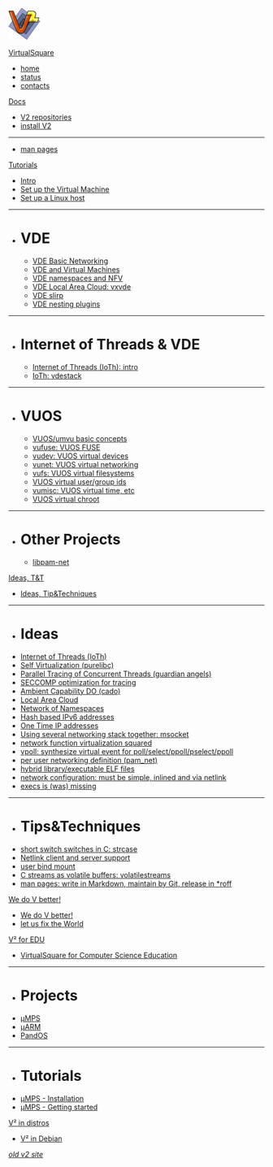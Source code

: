 <!--
# Your wiki name
-->

[![](v2.png)](index.md)

[VirtualSquare]()

  * [home](index.md)
  * [status](status.md)
  * [contacts](contacts.md)

[Docs]()

  * [V2 repositories](repos.md)
  * [install V2](install.md)
  - - - -
  * [man pages](man/index.md)

[Tutorials]()

  * [Intro](tutorials/intro.md)
  * [Set up the Virtual Machine](tutorials/setup_the_vm.md)
  * [Set up a Linux host](tutorials/setup_a_host.md)
  - - - -
  * # VDE
	* [VDE Basic Networking](tutorials/vdebasics.md)
	* [VDE and Virtual Machines](tutorials/vde_vm.md)
	* [VDE namespaces and NFV](tutorials/vde_ns.md)
	* [VDE Local Area Cloud: vxvde](tutorials/vde_vxvde.md)
	* [VDE slirp](tutorials/vde_slirp.md)
	* [VDE nesting plugins](tutorials/vde_nesting.md)
  - - - -
  * # Internet of Threads & VDE
	* [Internet of Threads (IoTh): intro](tutorials/ioth.md)
	* [IoTh: vdestack](tutorials/ioth_vdestack.md)
  - - - -
  * # VUOS
	* [VUOS/umvu basic concepts](tutorials/vuosbasics.md)
	* [vufuse: VUOS FUSE](tutorials/vufuse.md)
	* [vudev: VUOS virtual devices](tutorials/vudev.md)
	* [vunet: VUOS virtual networking](tutorials/vunet.md)
	* [vufs: VUOS virtual filesystems](tutorials/vufs.md)
	* [VUOS virtual user/group ids](tutorials/vu_uidgid.md)
	* [vumisc: VUOS virtual time, etc](tutorials/vumisc.md)
	* [VUOS virtual chroot](tutorials/vu_chroot.md)
  - - - -
  * # Other Projects
	* [libpam-net](tutorials/libpam-net.md)

[Ideas, T&T]()

  * [Ideas, Tip&Techniques](ideas/intro.md)
  - - - -

  * # Ideas
  * [Internet of Threads (IoTh)](ideas/ioth.md)
  * [Self Virtualization (purelibc)](ideas/selfvirt.md)
  * [Parallel Tracing of Concurrent Threads (guardian angels)](ideas/partrace.md)
  * [SECCOMP optimization for tracing](ideas/seccomptrace.md)
  * [Ambient Capability DO (cado)](ideas/cado.md)
  * [Local Area Cloud](ideas/lac.md)
  * [Network of Namespaces](ideas/non.md)
  * [Hash based IPv6 addresses](ideas/hashipv6.md)
  * [One Time IP addresses](ideas/otip.md)
  * [Using several networking stack together: msocket](ideas/msocket.md)
  * [network function virtualization squared](ideas/vdenfv.md)
  * [vpoll: synthesize virtual event for poll/select/ppoll/pselect/ppoll](ideas/vpoll.md)
  * [per user networking definition (pam\_net)](ideas/pamnet.md)
  * [hybrid library/executable ELF files](ideas/hybrid_elf.md)
  * [network configuration: must be simple, inlined and via netlink](ideas/nlinline.md)
  * [execs is (was) missing](ideas/execs.md)
  - - - -

  * # Tips&Techniques
  * [short switch switches in C: strcase](ideas/strcase.md)
  * [Netlink client and server support](ideas/nlq.md)
  * [user bind mount](ideas/userbindmount.md)
  * [C streams as volatile buffers: volatilestreams](ideas/volatilestream.md)
  * [man pages: write in Markdown, maintain by Git, release in \*roff](ideas/v2ronn.md)

[We do V better!]()

  * [We do V better!](vbetter/intro.md)
  * [let us fix the World](vbetter/fix.md)

[V² for EDU]()

  * [VirtualSquare for Computer Science Education](education/index.md)
  - - - -
  * # Projects
  * [µMPS](education/umps.md)
  * [µARM](education/uarm.md)
  * [PandOS](education/pandos.md)
  - - -
  * # Tutorials
  * [µMPS - Installation](education/tutorials/umps/installation.md)
  * [µMPS - Getting started](education/tutorials/umps/getting_started.md)

[V² in distros]()

  * [V² in Debian](distros/debian.md)

[*old v2 site*](http://wiki.v2.cs.unibo.it)
